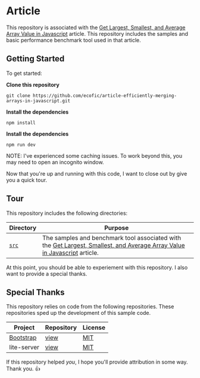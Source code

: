 # Article
This repository is associated with the [Get Largest, Smallest, and Average Array Value in Javascript](#) article.
This repository includes the samples and basic performance benchmark tool used in that article.

## Getting Started
To get started:

**Clone this repository**
```
git clone https://github.com/ecofic/article-efficiently-merging-arrays-in-javascript.git
```

**Install the dependencies**
```
npm install
```

**Install the dependencies**
```
npm run dev
```

NOTE: I've experienced some caching issues. To work beyond this, you may need to open an incognito window.

Now that you're up and running with this code, I want to close out by give you a quick tour.

## Tour
This repository includes the following directories:

| Directory       | Purpose                                                                                                                       |
|-----------------|-------------------------------------------------------------------------------------------------------------------------------|
| [`src`](./src/) | The samples and benchmark tool associated with the [Get Largest, Smallest, and Average Array Value in Javascript](#) article. |

At this point, you should be able to experiement with this repository.
I also want to provide a special thanks.

## Special Thanks
This repository relies on code from the following repositories.
These repositories sped up the development of this sample code.

| Project                                | Repository                                      | License                                                          |
|----------------------------------------|-------------------------------------------------|------------------------------------------------------------------|
| [Bootstrap](https://getbootstrap.com/) | [view](https://github.com/twbs/bootstrap)       | [MIT](https://github.com/twbs/bootstrap/blob/main/LICENSE)       |
| lite-server                            | [view](https://github.com/johnpapa/lite-server) | [MIT](https://github.com/johnpapa/lite-server/blob/main/LICENSE) |

If this repository helped _you_, I hope you'll provide attribution in some way. 
Thank you. 👍